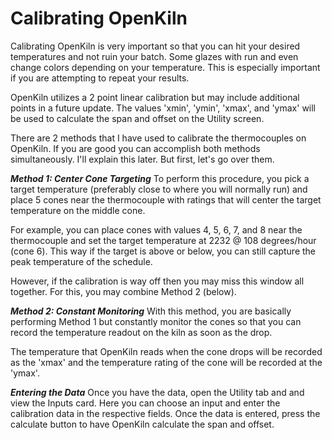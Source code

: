 Calibrating OpenKiln
====================

Calibrating OpenKiln is very important so that you can hit your desired temperatures and not ruin your batch. Some glazes with run and even change colors depending on your temperature. This is especially important if you are attempting to repeat your results.  

OpenKiln utilizes a 2 point linear calibration but may include additional points in a future update. The values 'xmin', 'ymin', 'xmax', and 'ymax' will be used to calculate the span and offset on the Utility screen.  

There are 2 methods that I have used to calibrate the thermocouples on OpenKiln. If you are good you can accomplish both methods simultaneously. I'll explain this later. But first, let's go over them.  

***Method 1: Center Cone Targeting***
To perform this procedure, you pick a target temperature (preferably close to where you will normally run) and place 5 cones near the thermocouple with ratings that will center the target temperature on the middle cone.  

For example, you can place cones with values 4, 5, 6, 7, and 8 near the thermocouple and set the target temperature at 2232 @ 108 degrees/hour (cone 6). This way if the target is above or below, you can still capture the peak temperature of the schedule.  

However, if the calibration is way off then you may miss this window all together. For this, you may combine Method 2 (below).  

***Method 2: Constant Monitoring***
With this method, you are basically performing Method 1 but constantly monitor the cones so that you can record the temperature readout on the kiln as soon as the drop.  

The temperature that OpenKiln reads when the cone drops will be recorded as the 'xmax' and the temperature rating of the cone will be recorded at the 'ymax'.  

***Entering the Data***
Once you have the data, open the Utility tab and and view the Inputs card. Here you can choose an input and enter the calibration data in the respective fields. Once the data is entered, press the calculate button to have OpenKiln calculate the span and offset.  
